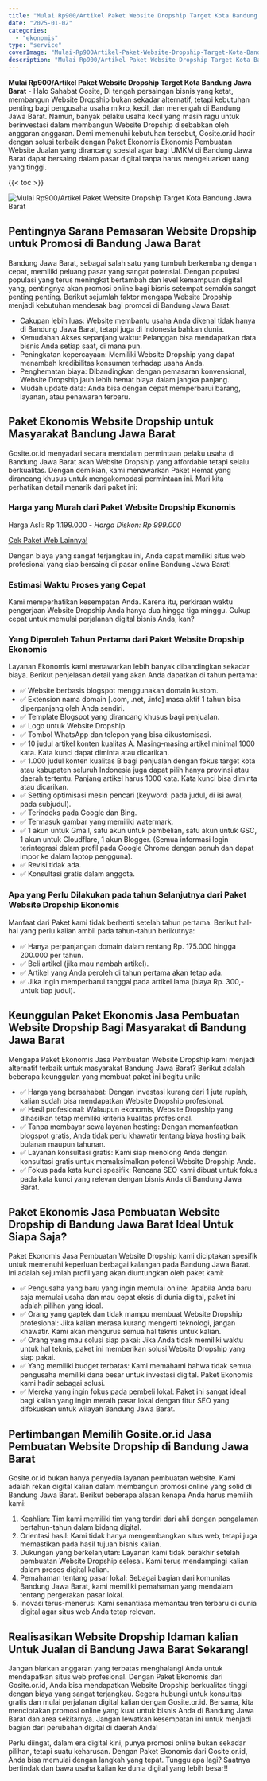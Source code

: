 ```yaml
---
title: "Mulai Rp900/Artikel Paket Website Dropship Target Kota Bandung Jawa Barat"
date: "2025-01-02"
categories: 
  - "ekonomis"
type: "service"
coverImage: "Mulai-Rp900Artikel-Paket-Website-Dropship-Target-Kota-Bandung-Jawa-Barat.png"
description: "Mulai Rp900/Artikel Paket Website Dropship Target Kota Bandung Jawa Barat. Perlu diingat, dalam era digital kini, punya promosi online bukan sekadar pilihan,..."
---
```


**Mulai Rp900/Artikel Paket Website Dropship Target Kota Bandung Jawa Barat** - Halo Sahabat Gosite, Di tengah persaingan bisnis yang ketat, membangun Website Dropship bukan sekadar alternatif, tetapi kebutuhan penting bagi pengusaha usaha mikro, kecil, dan menengah di Bandung Jawa Barat. Namun, banyak pelaku usaha kecil yang masih ragu untuk berinvestasi dalam membangun Website Dropship disebabkan oleh anggaran anggaran. Demi memenuhi kebutuhan tersebut, Gosite.or.id hadir dengan solusi terbaik dengan Paket Ekonomis Ekonomis Pembuatan Website Jualan yang dirancang spesial agar bagi UMKM di Bandung Jawa Barat dapat bersaing dalam pasar digital tanpa harus mengeluarkan uang yang tinggi.

{{< toc >}}

![Mulai Rp900/Artikel Paket Website Dropship Target Kota Bandung Jawa Barat](/images/ekonomis/Mulai-Rp900Artikel-Paket-Website-Dropship-Target-Kota-Bandung-Jawa-Barat.png)

## Pentingnya Sarana Pemasaran Website Dropship untuk Promosi di Bandung Jawa Barat

Bandung Jawa Barat, sebagai salah satu yang tumbuh berkembang dengan cepat, memiliki peluang pasar yang sangat potensial. Dengan populasi populasi yang terus meningkat bertambah dan level kemampuan digital yang, pentingnya akan promosi online bagi bisnis setempat semakin sangat penting penting. Berikut sejumlah faktor mengapa Website Dropship menjadi kebutuhan mendesak bagi promosi di Bandung Jawa Barat:

- Cakupan lebih luas: Website membantu usaha Anda dikenal tidak hanya di Bandung Jawa Barat, tetapi juga di Indonesia bahkan dunia.
- Kemudahan Akses sepanjang waktu: Pelanggan bisa mendapatkan data bisnis Anda setiap saat, di mana pun.
- Peningkatan kepercayaan: Memiliki Website Dropship yang dapat menambah kredibilitas konsumen terhadap usaha Anda.
- Penghematan biaya: Dibandingkan dengan pemasaran konvensional, Website Dropship jauh lebih hemat biaya dalam jangka panjang.
- Mudah update data: Anda bisa dengan cepat memperbarui barang, layanan, atau penawaran terbaru.

## Paket Ekonomis Website Dropship untuk Masyarakat Bandung Jawa Barat

Gosite.or.id menyadari secara mendalam permintaan pelaku usaha di Bandung Jawa Barat akan Website Dropship yang affordable tetapi selalu berkualitas. Dengan demikian, kami menawarkan Paket Hemat yang dirancang khusus untuk mengakomodasi permintaan ini. Mari kita perhatikan detail menarik dari paket ini:

### Harga yang Murah dari Paket Website Dropship Ekonomis

<a class="cta-button">Harga Asli: Rp 1.199.000 - <em>Harga Diskon: Rp 999.000</em></a>

<a href="/jasa-web/" class="cta-button">Cek Paket Web Lainnya!</a>

Dengan biaya yang sangat terjangkau ini, Anda dapat memiliki situs web profesional yang siap bersaing di pasar online Bandung Jawa Barat!

### Estimasi Waktu Proses yang Cepat

Kami memperhatikan kesempatan Anda. Karena itu, perkiraan waktu pengerjaan Website Dropship Anda hanya dua hingga tiga minggu. Cukup cepat untuk memulai perjalanan digital bisnis Anda, kan?

### Yang Diperoleh Tahun Pertama dari Paket Website Dropship Ekonomis

Layanan Ekonomis kami menawarkan lebih banyak dibandingkan sekadar biaya. Berikut penjelasan detail yang akan Anda dapatkan di tahun pertama:

- ✅ Website berbasis blogspot menggunakan domain kustom.
- ✅ Extension nama domain \[.com, .net, .info\] masa aktif 1 tahun bisa diperpanjang oleh Anda sendiri.
- ✅ Template Blogspot yang dirancang khusus bagi penjualan.
- ✅ Logo untuk Website Dropship.
- ✅ Tombol WhatsApp dan telepon yang bisa dikustomisasi.
- ✅ 10 judul artikel konten kualitas A. Masing-masing artikel minimal 1000 kata. Kata kunci dapat diminta atau dicarikan.
- ✅ 1.000 judul konten kualitas B bagi penjualan dengan fokus target kota atau kabupaten seluruh Indonesia juga dapat pilih hanya provinsi atau daerah tertentu. Panjang artikel harus 1000 kata. Kata kunci bisa diminta atau dicarikan.
- ✅ Setting optimisasi mesin pencari (keyword: pada judul, di isi awal, pada subjudul).
- ✅ Terindeks pada Google dan Bing.
- ✅ Termasuk gambar yang memiliki watermark.
- ✅ 1 akun untuk Gmail, satu akun untuk pembelian, satu akun untuk GSC, 1 akun untuk Cloudflare, 1 akun Blogger. (Semua informasi login terintegrasi dalam profil pada Google Chrome dengan penuh dan dapat impor ke dalam laptop pengguna).
- ✅ Revisi tidak ada.
- ✅ Konsultasi gratis dalam anggota.

### Apa yang Perlu Dilakukan pada tahun Selanjutnya dari Paket Website Dropship Ekonomis

Manfaat dari Paket kami tidak berhenti setelah tahun pertama. Berikut hal-hal yang perlu kalian ambil pada tahun-tahun berikutnya:

- ✅ Hanya perpanjangan domain dalam rentang Rp. 175.000 hingga 200.000 per tahun.
- ✅ Beli artikel (jika mau nambah artikel).
- ✅ Artikel yang Anda peroleh di tahun pertama akan tetap ada.
- ✅ Jika ingin memperbarui tanggal pada artikel lama (biaya Rp. 300,- untuk tiap judul).

## Keunggulan Paket Ekonomis Jasa Pembuatan Website Dropship Bagi Masyarakat di Bandung Jawa Barat

Mengapa Paket Ekonomis Jasa Pembuatan Website Dropship kami menjadi alternatif terbaik untuk masyarakat Bandung Jawa Barat? Berikut adalah beberapa keunggulan yang membuat paket ini begitu unik:

- ✅ Harga yang bersahabat: Dengan investasi kurang dari 1 juta rupiah, kalian sudah bisa mendapatkan Website Dropship profesional.
- ✅ Hasil profesional: Walaupun ekonomis, Website Dropship yang dihasilkan tetap memiliki kriteria kualitas profesional.
- ✅ Tanpa membayar sewa layanan hosting: Dengan memanfaatkan blogspot gratis, Anda tidak perlu khawatir tentang biaya hosting baik bulanan maupun tahunan.
- ✅ Layanan konsultasi gratis: Kami siap menolong Anda dengan konsultasi gratis untuk memaksimalkan potensi Website Dropship Anda.
- ✅ Fokus pada kata kunci spesifik: Rencana SEO kami dibuat untuk fokus pada kata kunci yang relevan dengan bisnis Anda di Bandung Jawa Barat.

## Paket Ekonomis Jasa Pembuatan Website Dropship di Bandung Jawa Barat Ideal Untuk Siapa Saja?

Paket Ekonomis Jasa Pembuatan Website Dropship kami diciptakan spesifik untuk memenuhi keperluan berbagai kalangan pada Bandung Jawa Barat. Ini adalah sejumlah profil yang akan diuntungkan oleh paket kami:

- ✅ Pengusaha yang baru yang ingin memulai online: Apabila Anda baru saja memulai usaha dan mau cepat eksis di dunia digital, paket ini adalah pilihan yang ideal.
- ✅ Orang yang gaptek dan tidak mampu membuat Website Dropship profesional: Jika kalian merasa kurang mengerti teknologi, jangan khawatir. Kami akan mengurus semua hal teknis untuk kalian.
- ✅ Orang yang mau solusi siap pakai: Jika Anda tidak memiliki waktu untuk hal teknis, paket ini memberikan solusi Website Dropship yang siap pakai.
- ✅ Yang memiliki budget terbatas: Kami memahami bahwa tidak semua pengusaha memiliki dana besar untuk investasi digital. Paket Ekonomis kami hadir sebagai solusi.
- ✅ Mereka yang ingin fokus pada pembeli lokal: Paket ini sangat ideal bagi kalian yang ingin meraih pasar lokal dengan fitur SEO yang difokuskan untuk wilayah Bandung Jawa Barat.

## Pertimbangan Memilih Gosite.or.id Jasa Pembuatan Website Dropship di Bandung Jawa Barat

Gosite.or.id bukan hanya penyedia layanan pembuatan website. Kami adalah rekan digital kalian dalam membangun promosi online yang solid di Bandung Jawa Barat. Berikut beberapa alasan kenapa Anda harus memilih kami:

1. Keahlian: Tim kami memiliki tim yang terdiri dari ahli dengan pengalaman bertahun-tahun dalam bidang digital.
2. Orientasi hasil: Kami tidak hanya mengembangkan situs web, tetapi juga memastikan pada hasil tujuan bisnis kalian.
3. Dukungan yang berkelanjutan: Layanan kami tidak berakhir setelah pembuatan Website Dropship selesai. Kami terus mendampingi kalian dalam proses digital kalian.
4. Pemahaman tentang pasar lokal: Sebagai bagian dari komunitas Bandung Jawa Barat, kami memiliki pemahaman yang mendalam tentang pergerakan pasar lokal.
5. Inovasi terus-menerus: Kami senantiasa memantau tren terbaru di dunia digital agar situs web Anda tetap relevan.

## Realisasikan Website Dropship Idaman kalian Untuk Jualan di Bandung Jawa Barat Sekarang!

Jangan biarkan anggaran yang terbatas menghalangi Anda untuk mendapatkan situs web profesional. Dengan Paket Ekonomis dari Gosite.or.id, Anda bisa mendapatkan Website Dropship berkualitas tinggi dengan biaya yang sangat terjangkau. Segera hubungi untuk konsultasi gratis dan mulai perjalanan digital kalian dengan Gosite.or.id. Bersama, kita menciptakan promosi online yang kuat untuk bisnis Anda di Bandung Jawa Barat dan area sekitarnya. Jangan lewatkan kesempatan ini untuk menjadi bagian dari perubahan digital di daerah Anda!

Perlu diingat, dalam era digital kini, punya promosi online bukan sekadar pilihan, tetapi suatu keharusan. Dengan Paket Ekonomis dari Gosite.or.id, Anda bisa memulai dengan langkah yang tepat. Tunggu apa lagi? Saatnya bertindak dan bawa usaha kalian ke dunia digital yang lebih besar!!